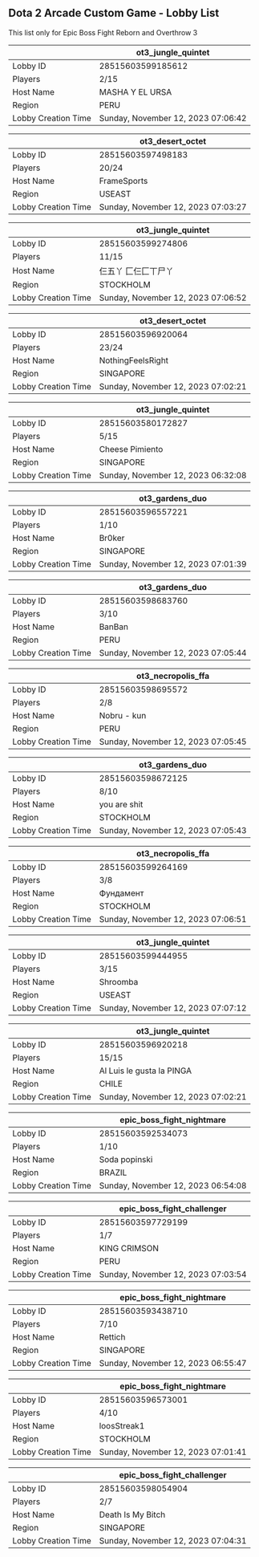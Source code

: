 ## Dota 2 Arcade Custom Game - Lobby List

This list only for Epic Boss Fight Reborn and Overthrow 3

|  | ot3_jungle_quintet |
| ------ | ------ |
| Lobby ID | 28515603599185612 |
| Players | 2/15 |
| Host Name | MASHA Y EL URSA |
| Region | PERU |
| Lobby Creation Time | Sunday, November 12, 2023 07:06:42 |


|  | ot3_desert_octet |
| ------ | ------ |
| Lobby ID | 28515603597498183 |
| Players | 20/24 |
| Host Name | FrameSports |
| Region | USEAST |
| Lobby Creation Time | Sunday, November 12, 2023 07:03:27 |


|  | ot3_jungle_quintet |
| ------ | ------ |
| Lobby ID | 28515603599274806 |
| Players | 11/15 |
| Host Name | 仨五丫 匚仨匚丅尸丫 |
| Region | STOCKHOLM |
| Lobby Creation Time | Sunday, November 12, 2023 07:06:52 |


|  | ot3_desert_octet |
| ------ | ------ |
| Lobby ID | 28515603596920064 |
| Players | 23/24 |
| Host Name | NothingFeelsRight |
| Region | SINGAPORE |
| Lobby Creation Time | Sunday, November 12, 2023 07:02:21 |


|  | ot3_jungle_quintet |
| ------ | ------ |
| Lobby ID | 28515603580172827 |
| Players | 5/15 |
| Host Name | Cheese Pimiento |
| Region | SINGAPORE |
| Lobby Creation Time | Sunday, November 12, 2023 06:32:08 |


|  | ot3_gardens_duo |
| ------ | ------ |
| Lobby ID | 28515603596557221 |
| Players | 1/10 |
| Host Name | Br0ker |
| Region | SINGAPORE |
| Lobby Creation Time | Sunday, November 12, 2023 07:01:39 |


|  | ot3_gardens_duo |
| ------ | ------ |
| Lobby ID | 28515603598683760 |
| Players | 3/10 |
| Host Name | BanBan |
| Region | PERU |
| Lobby Creation Time | Sunday, November 12, 2023 07:05:44 |


|  | ot3_necropolis_ffa |
| ------ | ------ |
| Lobby ID | 28515603598695572 |
| Players | 2/8 |
| Host Name | Nobru - kun |
| Region | PERU |
| Lobby Creation Time | Sunday, November 12, 2023 07:05:45 |


|  | ot3_gardens_duo |
| ------ | ------ |
| Lobby ID | 28515603598672125 |
| Players | 8/10 |
| Host Name | you are shit |
| Region | STOCKHOLM |
| Lobby Creation Time | Sunday, November 12, 2023 07:05:43 |


|  | ot3_necropolis_ffa |
| ------ | ------ |
| Lobby ID | 28515603599264169 |
| Players | 3/8 |
| Host Name | Фундамент |
| Region | STOCKHOLM |
| Lobby Creation Time | Sunday, November 12, 2023 07:06:51 |


|  | ot3_jungle_quintet |
| ------ | ------ |
| Lobby ID | 28515603599444955 |
| Players | 3/15 |
| Host Name | Shroomba |
| Region | USEAST |
| Lobby Creation Time | Sunday, November 12, 2023 07:07:12 |


|  | ot3_jungle_quintet |
| ------ | ------ |
| Lobby ID | 28515603596920218 |
| Players | 15/15 |
| Host Name | Al Luis le gusta la PINGA |
| Region | CHILE |
| Lobby Creation Time | Sunday, November 12, 2023 07:02:21 |


|  | epic_boss_fight_nightmare |
| ------ | ------ |
| Lobby ID | 28515603592534073 |
| Players | 1/10 |
| Host Name | Soda popinski |
| Region | BRAZIL |
| Lobby Creation Time | Sunday, November 12, 2023 06:54:08 |


|  | epic_boss_fight_challenger |
| ------ | ------ |
| Lobby ID | 28515603597729199 |
| Players | 1/7 |
| Host Name | KING  CRIMSON |
| Region | PERU |
| Lobby Creation Time | Sunday, November 12, 2023 07:03:54 |


|  | epic_boss_fight_nightmare |
| ------ | ------ |
| Lobby ID | 28515603593438710 |
| Players | 7/10 |
| Host Name | Rettich |
| Region | SINGAPORE |
| Lobby Creation Time | Sunday, November 12, 2023 06:55:47 |


|  | epic_boss_fight_nightmare |
| ------ | ------ |
| Lobby ID | 28515603596573001 |
| Players | 4/10 |
| Host Name | loosStreak1 |
| Region | STOCKHOLM |
| Lobby Creation Time | Sunday, November 12, 2023 07:01:41 |


|  | epic_boss_fight_challenger |
| ------ | ------ |
| Lobby ID | 28515603598054904 |
| Players | 2/7 |
| Host Name | Death Is My Bitch |
| Region | SINGAPORE |
| Lobby Creation Time | Sunday, November 12, 2023 07:04:31 |


